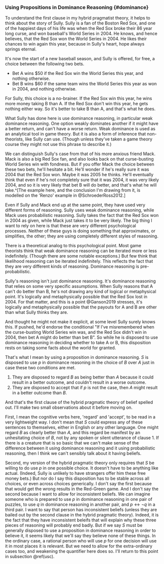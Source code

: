 ### Using Propositions in Dominance Reasoning {#dominance}

To understand the first clause in my hybrid pragmatist theory, it helps to think about the story of Sully. Sully is a fan of the Boston Red Sox, and one of the happiest days of his life was when the Red Sox broke their 86 year long curse, and won baseball's World Series in 2004. He knows, and hence believes, that the Red Sox won the World Series in 2004. He likes their chances to win again this year, because in Sully's heart, hope always springs eternal. 

It's now the start of a new baseball season, and Sully is offered, for free, a choice between the following two bets.

* Bet A wins $50 if the Red Sox win the World Series this year, and nothing otherwise.
* Bet B wins $60 if the same team wins the World Series this year as won in 2004, and nothing otherwise.

For Sully, this choice is a no-brainer. If the Red Sox win this year, he wins more money taking B than A. If the Red Sox don't win this year, he gets nothing either way. So it's better to take B than A, and that's what he does.

What Sully has done here is use dominance reasoning, in particular weak dominance reasoning. One option weakly dominates another if it might have a better return, and can't have a worse return. Weak dominance is used as an analytical tool in game theory. But it is also a form of inference that non-theorists, like Sully can use. (Though unless they've taken a game theory course they might not use this phrase to describe it.) 

We can distinguish Sully's case from that of his more anxious friend Mack. Mack is also a big Red Sox fan, and also looks back on that curse-busting World Series win with fondness. But if you offer Mack the choice between these two bets, he'll hesitate a bit. He'll wonder if he's really sure it was 2004 that the Red Sox won. Maybe it was 2005 he thinks. He'll eventually think that even if he's not completely sure that it was 2004, it was very likely 2004, and so it is very likely that bet B will do better, and that's what he will take.^[The example here, and the conclusion I'm drawing from it, is modelled on the 'Renzo' example in @SchroederRoss2012.]

Even if Sully and Mack end up at the same point, they have used very different forms of reasoning. Sully uses weak dominance reasoning, while Mack uses probabilistic reasoning. Sully takes the fact that the Red Sox won in 2004 as given, while Mack just takes it to be very likely. The big thing I want to rely on here is that these are very different psychological processes. Neither of these guys is doing something that approximates, or simplifies, the other; they are using completely different styles of reasoning.

There is a theoretical analog to this psychological point. Most game theorists think that weak dominance reasoning can be iterated more or less indefinitely. (Though there are some notable exceptions.) But few think that likelihood reasoning can be iterated indefinitely. This reflects the fact that they are very different kinds of reasoning. Dominance reasoning is pre-probabilistic.

Sully's reasoning isn't just dominance reasoning. It's dominance reasoning that relies on some very specific assumptions. When Sully reasons that A can't do better than B, he's not drawing any kind of logical or metaphysical point. It's logically and metaphysically possible that the Red Sox lost in 2004. For that matter, and this is a point @Ganson2019 stresses, it's logically and metaphysically possible that the payouts for A and B are other than what Sully thinks they are.

And thought he might not make it explicit, at some level Sully surely knows this. If pushed, he'd endorse the conditional "If I've misremembered when the curse-busting World Series win was, and the Red Sox didn't win in 2004, then bet A might do better than bet B". So while he is disposed to use dominance reasoning in deciding whether to take A or B, this disposition rests on taking some facts about the world for granted.

That's what I mean by using a proposition in dominance reasoning. _S_ is disposed to use $p$ in dominance reasoning in the choice of _B_ over _A_ just in case these two conditions are met.

1. They are disposed to regard _B_ as being better than _A_ because it could result in a better outcome, and couldn't result in a worse outcome.
2. They are disposed to accept that if $p$ is not the case, then _A_ might result in a better outcome than _B_.

And that's the first clause of the hybrid pragmatic theory of belief spelled out. I'll make two small observations about it before moving on.

First, I mean the cognitive verbs here, 'regard' and 'accept', to be read in a very lightweight way. I don't mean that _S_ could express any of these sentences to themselves, either in English or any other language. One might regard _B_ as clearly better than _A_, and this regard be manifest by an unhesitating choice of _B_, not by any spoken or silent utterance of clause 1. If there is a creature that is so basic that we can't make sense of the difference between it using dominance reasoning and it using probabilistic reasoning, then I think we can't sensibly talk about it having beliefs. 

Second, my version of the hybrid pragmatic theory only requires that _S_ be willing to do use $p$ in one possible choice. It doesn't have to be anything like actual. (Indeed, Sully is unlikely to have strangers offer him these free money bets.) But nor do I say this disposition has to be stable across all choices, or even across choices generically. I don't say the first because that would get the wrong results in the Red-Green game. And I don't say the second because I want to allow for inconsistent beliefs. We can imagine someone who is prepared to use $p$ in dominance reasoning in one pair of puzzles, to use $q$ in dominance reasoning in another pair, and $p \leftrightarrow \neg q$ in a third pair. I want to say that person has inconsistent beliefs (unless they are bailed out by the second clause in the hybrid pragmatic theory). Indeed, it is the fact that they have inconsistent beleifs that will explain why these three pieces of reasoning will probably end badly. But if we say _S_ must be generally disposed to use a proposition in dominance reasoning in order to believe it, it seems likely that we'll say they believe none of these things. In the ordinary case, a rational person who will use $p$ for one decision will use it in most places it is relevant. But we need to allow for the extra-ordinary cases too, and weakening the quantifier here does so. I'll return to this point in subsection \@ref(usc).
